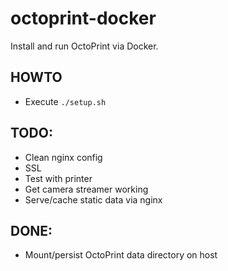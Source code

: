 # octoprint-docker
 
Install and run OctoPrint via Docker.

## HOWTO
- Execute `./setup.sh`

## TODO:
- Clean nginx config
- SSL
- Test with printer
- Get camera streamer working
- Serve/cache static data via nginx

## DONE:
- Mount/persist OctoPrint data directory on host
